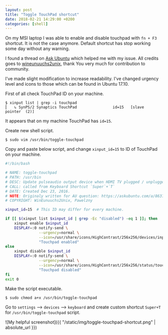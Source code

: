 ```yaml
---
layout: post
title: "Toggle TouchPad shortcut"
date: 2018-02-21 14:29:00 +0200
categories: [shell]
---
```


On my MSI laptop I was able to enable and disable touchpad with `fn + F3` shortcut.
It is not the case anymore. Default shortcut has stop working some day without any warning.

I found a thread on [Ask Ubuntu](https://askubuntu.com/a/863750/623770) which helped me with my issue.
All credits goes to [wineunuuchs2unix](https://askubuntu.com/users/307523/wineunuuchs2unix),
thank You very much for contribution to community.

I've made slight modification to increase readability.
I've changed urgency level and icons to those which can be found in Ubuntu 17.10.

First of all check TouchPad ID on your machine.

```console
$ xinput list | grep -i touchpad
⎜   ↳ SynPS/2 Synaptics TouchPad              	id=15	[slave  pointer  (2)]
```

It appears that on my machine TouchPad has `id=15`.

Create new shell script.

```console
$ sudo vim /usr/bin/toggle-touchpad
```

Copy and paste below script, and change `xinput_id=15` to ID of TouchPad on your machine.

```sh
#!/bin/bash

# NAME: toggle-touchpad
# PATH: /usr/bin
# DESC: Update pulseaudio output device when HDMI TV plugged / unplugged
# CALL: called from Keyboard Shortcut `Super`+`T`
# DATE: Created Dec 23, 2016.
# NOTE: Originaly written for AU question: https://askubuntu.com/a/863750/623770
# COPYRIGHT: WinEunuuchs2Unix, Pawelzny

xinput_id=15  # This ID may differ for every machine.

if [[ $(xinput list $xinput_id | grep -Ec "disabled") -eq 1 ]]; then
    xinput enable $xinput_id
    DISPLAY=:0 notify-send \
               --urgency=normal \
               --icon=/usr/share/icons/HighContrast/256x256/devices/input-touchpad.png \
               "Touchpad enabled"
else
    xinput disable $xinput_id
    DISPLAY=:0 notify-send \
               --urgency=normal \
               --icon=/usr/share/icons/HighContrast/256x256/status/touchpad-disabled.png \
               "Touchpad disabled"
fi
exit 0
```

Make the script executable.

```console
$ sudo chmod a+x /usr/bin/toggle-touchpad
```

Go to `settings` --> `devices` --> `keyboard`
and create custom shortcut `Super+T` for `/usr/bin/toggle-touchpad` script.

![My helpful screenshot]({{ "/static/img/toggle-touchpad-shortcut.png" | absolute_url }})
